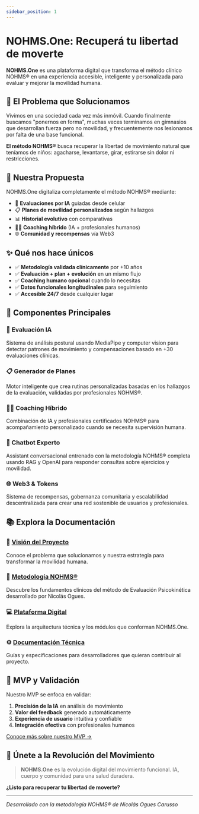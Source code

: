 ```yaml
---
sidebar_position: 1
---
```


# NOHMS.One: Recuperá tu libertad de moverte

**NOHMS.One** es una plataforma digital que transforma el método clínico NOHMS® en una experiencia accesible, inteligente y personalizada para evaluar y mejorar la movilidad humana.

## 🎯 El Problema que Solucionamos

Vivimos en una sociedad cada vez más inmóvil. Cuando finalmente buscamos "ponernos en forma", muchas veces terminamos en gimnasios que desarrollan fuerza pero no movilidad, y frecuentemente nos lesionamos por falta de una base funcional.

**El método NOHMS®** busca recuperar la libertad de movimiento natural que teníamos de niños: agacharse, levantarse, girar, estirarse sin dolor ni restricciones.

## 🚀 Nuestra Propuesta

NOHMS.One digitaliza completamente el método NOHMS® mediante:

- 🤖 **Evaluaciones por IA** guiadas desde celular
- 📋 **Planes de movilidad personalizados** según hallazgos  
- 📊 **Historial evolutivo** con comparativas
- 👨‍⚕️ **Coaching híbrido** (IA + profesionales humanos)
- 🌐 **Comunidad y recompensas** vía Web3

## ✨ Qué nos hace únicos

- ✅ **Metodología validada clínicamente** por +10 años
- ✅ **Evaluación + plan + evolución** en un mismo flujo
- ✅ **Coaching humano opcional** cuando lo necesitas
- ✅ **Datos funcionales longitudinales** para seguimiento
- ✅ **Accesible 24/7** desde cualquier lugar

## 🔧 Componentes Principales

### 🤖 Evaluación IA
Sistema de análisis postural usando MediaPipe y computer vision para detectar patrones de movimiento y compensaciones basado en +30 evaluaciones clínicas.

### 📋 Generador de Planes  
Motor inteligente que crea rutinas personalizadas basadas en los hallazgos de la evaluación, validadas por profesionales NOHMS®.

### 👨‍⚕️ Coaching Híbrido
Combinación de IA y profesionales certificados NOHMS® para acompañamiento personalizado cuando se necesita supervisión humana.

### 💬 Chatbot Experto
Assistant conversacional entrenado con la metodología NOHMS® completa usando RAG y OpenAI para responder consultas sobre ejercicios y movilidad.

### 🌐 Web3 & Tokens
Sistema de recompensas, gobernanza comunitaria y escalabilidad descentralizada para crear una red sostenible de usuarios y profesionales.

## 📚 Explora la Documentación

### 🎯 [Visión del Proyecto](./proyecto/vision-problema)
Conoce el problema que solucionamos y nuestra estrategia para transformar la movilidad humana.

### 🧬 [Metodología NOHMS®](./metodologia/introduccion)  
Descubre los fundamentos clínicos del método de Evaluación Psicokinética desarrollado por Nicolás Ogues.

### 💻 [Plataforma Digital](./plataforma/vision-general)
Explora la arquitectura técnica y los módulos que conforman NOHMS.One.

### ⚙️ [Documentación Técnica](./desarrollo/setup-desarrollo)
Guías y especificaciones para desarrolladores que quieran contribuir al proyecto.

## 🎯 MVP y Validación

Nuestro MVP se enfoca en validar:

1. **Precisión de la IA** en análisis de movimiento
2. **Valor del feedback** generado automáticamente  
3. **Experiencia de usuario** intuitiva y confiable
4. **Integración efectiva** con profesionales humanos

[Conoce más sobre nuestro MVP →](./plataforma/mvp-detallado)

## 🌟 Únete a la Revolución del Movimiento

> **NOHMS.One** es la evolución digital del movimiento funcional. IA, cuerpo y comunidad para una salud duradera.

**¿Listo para recuperar tu libertad de moverte?**

---

*Desarrollado con la metodología NOHMS® de Nicolás Ogues Carusso*
